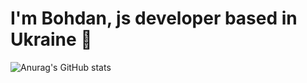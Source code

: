 # I'm Bohdan, js developer based in Ukraine 👋

![Anurag's GitHub stats](https://github-readme-stats.vercel.app/api?username=16Bogdan54&theme=dark&show_icons=true)
